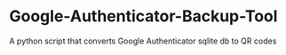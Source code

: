 # Google-Authenticator-Backup-Tool
A python script that converts Google Authenticator sqlite db to QR codes
